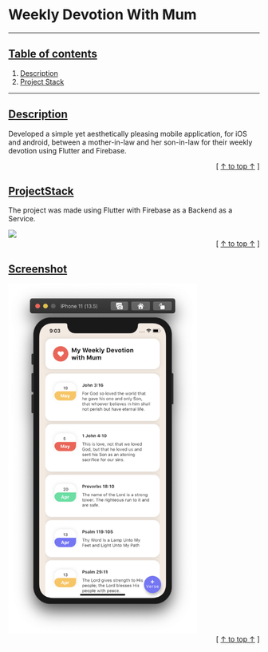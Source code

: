 # Weekly Devotion With Mum

---

## [Table of contents](#table-of-contents)
1. [Description](#description)
2. [Project Stack](#projectstack)

---

## [Description](#description)

Developed a simple yet aesthetically pleasing mobile application, for iOS and android, between a mother-in-law and her
son-in-law for their weekly devotion using Flutter and Firebase.

<div align="right">[ <a href="#table-of-contents">↑ to top ↑</a> ]</div>


## [ProjectStack](#projectstack) 
The project was made using Flutter with Firebase as a Backend as a Service.

<img src="https://user-images.githubusercontent.com/47912781/206226953-a00dd140-a476-4995-b254-86527b792906.png"  height="150" >

<div align="right">[ <a href="#table-of-contents">↑ to top ↑</a> ]</div>


## [Screenshot](#screenshot)


<img src="Images/Screenshot 2020-06-18 at 9.03.00 PM.png"  height="700" >



<div align="right">[ <a href="#table-of-contents">↑ to top ↑</a> ]</div>


